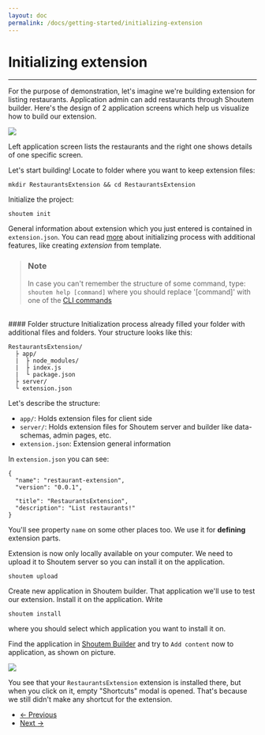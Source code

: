 ```yaml
---
layout: doc
permalink: /docs/getting-started/initializing-extension
---
```


# Initializing extension
<hr />

For the purpose of demonstration, let's imagine we're building extension for listing restaurants. Application admin can add restaurants through Shoutem builder. Here's the design of 2 application screens which help us visualize how to build our extension.

<p class="image">
<img src='http://shoutem.github.io/img/getting-started/restaurant-preview.png'/>
</p>
 
Left application screen lists the restaurants and the right one shows details of one specific screen. 

Let's start building! Locate to folder where you want to keep extension files:

```
mkdir RestaurantsExtension && cd RestaurantsExtension
```

Initialize the project:

```
shoutem init
```

General information about extension which you just entered is contained in `extension.json`. You can read [more](/docs/coming-soon) about initializing process with additional features, like creating _extension_ from template.

> ### Note
> In case you can't remember the structure of some command, type: `shoutem help [command]` where you should replace '[command]' with one of the [CLI commands](#list-of-commands)

<br />
#### Folder structure 
Initialization process already filled your folder with additional files and folders. Your structure looks like this:

```
RestaurantsExtension/
  ├ app/
  |  ├ node_modules/
  |  ├ index.js
  |  └ package.json
  ├ server/
  └ extension.json
```

Let's describe the structure:

- `app/`: Holds extension files for client side
- `server/`: Holds extension files for Shoutem server and builder like data-schemas, admin pages, etc.
- `extension.json`: Extension general information

In `extension.json` you can see:

```
{
  "name": "restaurant-extension",
  "version": "0.0.1",

  "title": "RestaurantsExtension",
  "description": "List restaurants!"
}
```

You'll see property `name` on some other places too. We use it for **defining** extension parts.

Extension is now only locally available on your computer. We need to upload it to Shoutem server so you can install it on the application.

```
shoutem upload
```

Create new application in Shoutem builder. That application we'll use to test our extension. Install it on the application. Write

```
shoutem install
```

where you should select which application you want to install it on.

Find the application in [Shoutem Builder](todo) and try to `Add content` now to application, as shown on picture.

<p class="image">
<img src='http://shoutem.github.io/img/getting-started/no-custom-extensions.png'/>
</p>

You see that your ```RestaurantsExtension``` extension is installed there, but when you click on it, empty "Shortcuts" modal is opened. That's because we still didn't make any shortcut for the extension. 

<nav>
  <ul class="pager">
    <li class="previous">
      <a href="http://shoutem.github.io/docs/getting-started/development-environment"><span aria-hidden="true">&larr;</span> Previous</a>
    </li>
    <li class="next">
      <a href="http://shoutem.github.io/docs/getting-started/shortcut">Next <span aria-hidden="true">&rarr;</span></a>
    </li>
  </ul>
</nav>